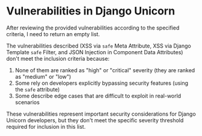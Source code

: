# Vulnerabilities in Django Unicorn

After reviewing the provided vulnerabilities according to the specified criteria, I need to return an empty list.

The vulnerabilities described (XSS via `safe` Meta Attribute, XSS via Django Template `safe` Filter, and JSON Injection in Component Data Attributes) don't meet the inclusion criteria because:

1. None of them are ranked as "high" or "critical" severity (they are ranked as "medium" or "low")
2. Some rely on developers explicitly bypassing security features (using the `safe` attribute)
3. Some describe edge cases that are difficult to exploit in real-world scenarios

These vulnerabilities represent important security considerations for Django Unicorn developers, but they don't meet the specific severity threshold required for inclusion in this list.
